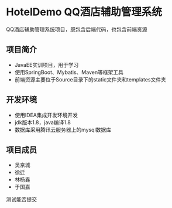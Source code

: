 # HotelDemo QQ酒店辅助管理系统
QQ酒店辅助管理系统项目，既包含后端代码，也包含前端资源
## 项目简介
* JavaEE实训项目，用于学习
* 使用SpringBoot、Mybatis、Maven等框架工具
* 前端资源主要位于Source目录下的static文件夹和templates文件夹
## 开发环境
* 使用IDEA集成开发环境开发
* jdk版本1.8，java编译1.8
* 数据库采用腾讯云服务器上的mysql数据库
## 项目成员
* 吴京城
* 徐迁
* 林杨鑫
* 于国嘉



测试能否提交
